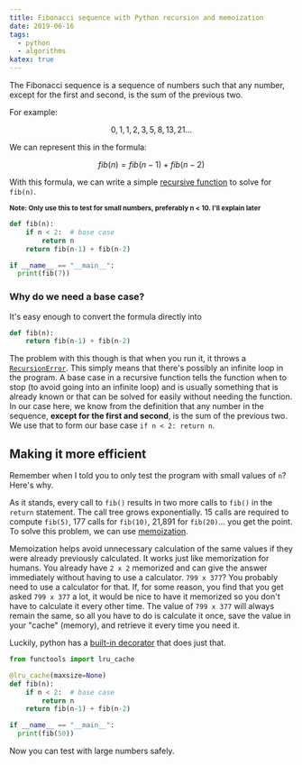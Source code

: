 ```yaml
---
title: Fibonacci sequence with Python recursion and memoization
date: 2019-06-16
tags:
  - python
  - algorithms
katex: true
---
```


The Fibonacci sequence is a sequence of numbers such that any number, except for the first and second, is the sum of the previous two. 

<!--more-->

For example:

$$
0, 1, 1, 2, 3, 5, 8, 13, 21...
$$

We can represent this in the formula:

$$
fib(n) = fib(n-1)+fib(n-2)
$$

With this formula, we can write a simple [recursive function](http://pages.cs.wisc.edu/~calvin/cs110/RECURSION.html) to solve for `fib(n)`.

<small>**Note: Only use this to test for small numbers, preferably n < 10. I'll explain later**</small>

```python
def fib(n):
    if n < 2:  # base case
        return n
    return fib(n-1) + fib(n-2)

if __name__ == "__main__":
  print(fib(7))
```

### Why do we need a base case?
It's easy enough to convert the formula directly into

```python
def fib(n):
    return fib(n-1) + fib(n-2)
```

The problem with this though is that when you run it, it throws a [`RecursionError`](https://docs.python.org/3/library/exceptions.html#RecursionError). This simply means that there's possibly an infinite loop in the program. A base case in a recursive function tells the function when to stop (to avoid going into an infinite loop) and is usually something that is already known or that can be solved for easily without needing the function. In our case here, we know from the
definition that any number in the sequence, **except for the first and second**, is the sum of the previous two. We use that to form our base case `if n < 2: return n`.

## Making it more efficient
Remember when I told you to only test the program with small values of `n`? Here's why.

As it stands, every call to `fib()` results in two more calls to `fib()` in the `return` statement. The call tree grows exponentially. 15 calls are required to compute `fib(5)`, 177 calls for `fib(10)`, 21,891 for `fib(20)`... you get the point. To solve this problem, we can use [memoization](https://www.ocf.berkeley.edu/~shidi/cs61a/wiki/Memoization).

Memoization helps avoid unnecessary calculation of the same values if they were already previously calculated. It works just like memorization for humans. You already have `2 x 2` memorized and can give the answer immediately without having to use a calculator. `799 x 377`? You probably need to use a calculator for that. If, for some reason, you find that you get asked `799 x 377` a lot, it would be nice to have it memorized so you don't have to calculate it every other time. The value of
`799 x 377` will always remain the same, so all you have to do is calculate it once, save the value in your "cache" (memory), and retrieve it every time you need it.

Luckily, python has a [built-in decorator](https://docs.python.org/3/library/functools.html#functools.lru_cache) that does just that.

```python
from functools import lru_cache

@lru_cache(maxsize=None)
def fib(n):
    if n < 2:  # base case
        return n
    return fib(n-1) + fib(n-2)

if __name__ == "__main__":
  print(fib(50))
```

Now you can test with large numbers safely.
